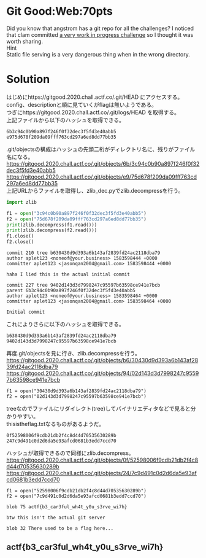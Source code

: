 # Git Good:Web:70pts
Did you know that angstrom has a git repo for all the challenges? I noticed that clam committed [a very work in progress challenge](https://gitgood.2020.chall.actf.co/) so I thought it was worth sharing.  
Hint  
Static file serving is a very dangerous thing when in the wrong directory.  

# Solution
はじめにhttps://gitgood.2020.chall.actf.co/.git/HEAD にアクセスする。  
config、descriptionと順に見ていくがflagは無いようである。  
つぎにhttps://gitgood.2020.chall.actf.co/.git/logs/HEAD を取得する。  
上記ファイルから以下のハッシュを取得できる。  
```text
6b3c94c0b90a897f246f0f32dec3f5fd3e40abb5
e975d678f209da09fff763cd297a6ed8dd77bb35
```
.git/objectsの構成はハッシュの先頭二桁がディレクトリ名に、残りがファイル名になる。  
https://gitgood.2020.chall.actf.co/.git/objects/6b/3c94c0b90a897f246f0f32dec3f5fd3e40abb5  
https://gitgood.2020.chall.actf.co/.git/objects/e9/75d678f209da09fff763cd297a6ed8dd77bb35  
上記URLからファイルを取得し、zlib_dec.pyでzlib.decompressを行う。  
```python:zlib_dec.py
import zlib

f1 = open("3c94c0b90a897f246f0f32dec3f5fd3e40abb5")
f2 = open("75d678f209da09fff763cd297a6ed8dd77bb35")
print(zlib.decompress(f1.read()))
print(zlib.decompress(f2.read()))
f1.close()
f2.close()
```
```text:出力1
commit 210 tree b630430d9d393a6b143af2839fd24ac2118dba79
author aplet123 <noneof@your.business> 1583598444 +0000
committer aplet123 <jasonqan2004@gmail.com> 1583598444 +0000

haha I lied this is the actual initial commit

commit 227 tree 9402d143d3d7998247c95597b63598ce941e7bcb
parent 6b3c94c0b90a897f246f0f32dec3f5fd3e40abb5
author aplet123 <noneof@your.business> 1583598464 +0000
committer aplet123 <jasonqan2004@gmail.com> 1583598464 +0000

Initial commit

```
これによりさらに以下のハッシュを取得できる。  
```text
b630430d9d393a6b143af2839fd24ac2118dba79
9402d143d3d7998247c95597b63598ce941e7bcb
```
再度.git/objectsを見に行き、zlib.decompressを行う。  
https://gitgood.2020.chall.actf.co/.git/objects/b6/30430d9d393a6b143af2839fd24ac2118dba79  
https://gitgood.2020.chall.actf.co/.git/objects/94/02d143d3d7998247c95597b63598ce941e7bcb  
```python:zlib_dec.py(差分1)
f1 = open("30430d9d393a6b143af2839fd24ac2118dba79")
f2 = open("02d143d3d7998247c95597b63598ce941e7bcb")
```
treeなのでファイルにリダイレクト(tree)してバイナリエディタなどで見ると分かりやすい。  
thisistheflag.txtなるものがあるようだ。  
```text
0f52598006f9cdb21db2f4c8d44d70535630289b
247c9d491c0d2d6da5e93afcd0681b3edd7ccd70
```
ハッシュが取得できるので同様にzlib.decompress。  
https://gitgood.2020.chall.actf.co/.git/objects/0f/52598006f9cdb21db2f4c8d44d70535630289b  
https://gitgood.2020.chall.actf.co/.git/objects/24/7c9d491c0d2d6da5e93afcd0681b3edd7ccd70  
```python:zlib_dec.py(差分2)
f1 = open("52598006f9cdb21db2f4c8d44d70535630289b")
f2 = open("7c9d491c0d2d6da5e93afcd0681b3edd7ccd70")
```
```text:出力2
blob 75 actf{b3_car3ful_wh4t_y0u_s3rve_wi7h}

btw this isn't the actual git server

blob 32 There used to be a flag here...

```

## actf{b3_car3ful_wh4t_y0u_s3rve_wi7h}
